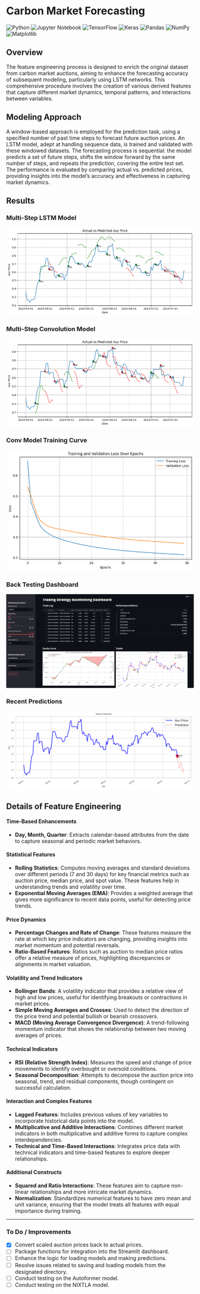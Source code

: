 # Carbon Market Forecasting
![Python](https://img.shields.io/badge/python-3670A0?style=for-the-badge&logo=python&logoColor=ffdd54)
![Jupyter Notebook](https://img.shields.io/badge/jupyter-%23FA0F00.svg?style=for-the-badge&logo=jupyter&logoColor=white)
![TensorFlow](https://img.shields.io/badge/TensorFlow-%23FF6F00.svg?style=for-the-badge&logo=TensorFlow&logoColor=white)
![Keras](https://img.shields.io/badge/Keras-%23D00000.svg?style=for-the-badge&logo=Keras&logoColor=white)
![Pandas](https://img.shields.io/badge/pandas-%23150458.svg?style=for-the-badge&logo=pandas&logoColor=white)
![NumPy](https://img.shields.io/badge/numpy-%23013243.svg?style=for-the-badge&logo=numpy&logoColor=white)
![Matplotlib](https://img.shields.io/badge/Matplotlib-%23ffffff.svg?style=for-the-badge&logo=Matplotlib&logoColor=black)
<!-- <br> -->
<!-- <a href="https://app.commanddash.io/agent/github_NirDiamant_RAG_Techniques"><img src="https://img.shields.io/badge/AI-Code%20Agent-EB9FDA"></a> -->


## Overview

The feature engineering process is designed to enrich the original dataset from carbon market auctions, aiming to enhance the forecasting accuracy of subsequent modeling, particularly using LSTM networks. This comprehensive procedure involves the creation of various derived features that capture different market dynamics, temporal patterns, and interactions between variables.

## Modeling Approach

A window-based approach is employed for the prediction task, using a specified number of past time steps to forecast future auction prices. An LSTM model, adept at handling sequence data, is trained and validated with these windowed datasets. The forecasting process is sequential: the model predicts a set of future steps, shifts the window forward by the same number of steps, and repeats the prediction, covering the entire test set. The performance is evaluated by comparing actual vs. predicted prices, providing insights into the model’s accuracy and effectiveness in capturing market dynamics.

## Results

### Multi-Step LSTM Model
<a target="_blank">
    <img src="images/LSTM.png" />
</a>

### Multi-Step Convolution Model
<a target="_blank">
    <img src="images/convmodel.png" />
</a>

### Conv Model Training Curve
<a target="_blank">
    <img src="images/training-curve.png" />
</a>

### Back Testing Dashboard
<a target="_blank">
    <img src="images/dashboard.png" />
</a>

### Recent Predictions
<a target="_blank">
    <img src="images/recent_preds.png" />
</a>

## Details of Feature Engineering

#### Time-Based Enhancements
- **Day, Month, Quarter**: Extracts calendar-based attributes from the date to capture seasonal and periodic market behaviors.

#### Statistical Features
- **Rolling Statistics**: Computes moving averages and standard deviations over different periods (7 and 30 days) for key financial metrics such as auction price, median price, and spot value. These features help in understanding trends and volatility over time.
- **Exponential Moving Averages (EMA)**: Provides a weighted average that gives more significance to recent data points, useful for detecting price trends.

#### Price Dynamics
- **Percentage Changes and Rate of Change**: These features measure the rate at which key price indicators are changing, providing insights into market momentum and potential reversals.
- **Ratio-Based Features**: Ratios such as auction to median price ratios offer a relative measure of prices, highlighting discrepancies or alignments in market valuation.

#### Volatility and Trend Indicators
- **Bollinger Bands**: A volatility indicator that provides a relative view of high and low prices, useful for identifying breakouts or contractions in market prices.
- **Simple Moving Averages and Crosses**: Used to detect the direction of the price trend and potential bullish or bearish crossovers.
- **MACD (Moving Average Convergence Divergence)**: A trend-following momentum indicator that shows the relationship between two moving averages of prices.

#### Technical Indicators
- **RSI (Relative Strength Index)**: Measures the speed and change of price movements to identify overbought or oversold conditions.
- **Seasonal Decomposition**: Attempts to decompose the auction price into seasonal, trend, and residual components, though contingent on successful calculation.

#### Interaction and Complex Features
- **Lagged Features**: Includes previous values of key variables to incorporate historical data points into the model.
- **Multiplicative and Additive Interactions**: Combines different market indicators in both multiplicative and additive forms to capture complex interdependencies.
- **Technical and Time-Based Interactions**: Integrates price data with technical indicators and time-based features to explore deeper relationships.

#### Additional Constructs
- **Squared and Ratio Interactions**: These features aim to capture non-linear relationships and more intricate market dynamics.
- **Normalization**: Standardizes numerical features to have zero mean and unit variance, ensuring that the model treats all features with equal importance during training.

<hr>

### To Do / Improvements
- [x] Convert scaled auction prices back to actual prices.
- [ ] Package functions for integration into the Streamlit dashboard.
- [ ] Enhance the logic for loading models and making predictions.
- [ ] Resolve issues related to saving and loading models from the designated directory.
- [ ] Conduct testing on the Autoformer model.
- [ ] Conduct testing on the NIXTLA model.
